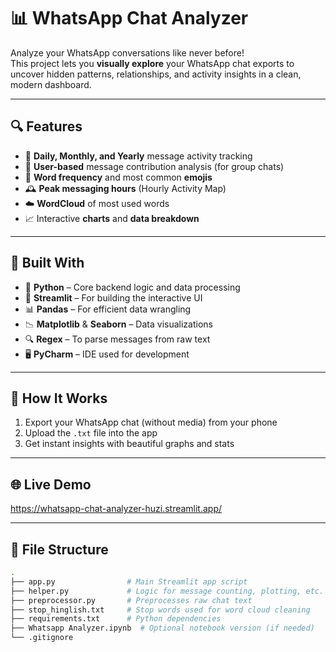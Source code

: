 # 📊 WhatsApp Chat Analyzer

Analyze your WhatsApp conversations like never before!  
This project lets you **visually explore** your WhatsApp chat exports to uncover hidden patterns, relationships, and activity insights in a clean, modern dashboard.

---

## 🔍 Features

- 📅 **Daily, Monthly, and Yearly** message activity tracking  
- 👥 **User-based** message contribution analysis (for group chats)  
- 💬 **Word frequency** and most common **emojis**  
- 🕰️ **Peak messaging hours** (Hourly Activity Map)  
- ☁️ **WordCloud** of most used words  
- 📈 Interactive **charts** and **data breakdown**

---

## 🧠 Built With

- 🐍 **Python** – Core backend logic and data processing  
- 🧠 **Streamlit** – For building the interactive UI  
- 📊 **Pandas** – For efficient data wrangling  
- 📉 **Matplotlib** & **Seaborn** – Data visualizations  
- 🔍 **Regex** – To parse messages from raw text  
- 🖥️ **PyCharm** – IDE used for development

---

## 🚀 How It Works

1. Export your WhatsApp chat (without media) from your phone  
2. Upload the `.txt` file into the app  
3. Get instant insights with beautiful graphs and stats

---

## 🌐 Live Demo

https://whatsapp-chat-analyzer-huzi.streamlit.app/

---

## 📂 File Structure

```bash
.
├── app.py                # Main Streamlit app script
├── helper.py             # Logic for message counting, plotting, etc.
├── preprocessor.py       # Preprocesses raw chat text
├── stop_hinglish.txt     # Stop words used for word cloud cleaning
├── requirements.txt      # Python dependencies
├── Whatsapp Analyzer.ipynb  # Optional notebook version (if needed)
└── .gitignore
